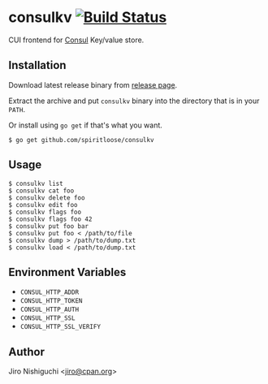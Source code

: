 # consulkv [![Build Status](https://travis-ci.org/spiritloose/consulkv.svg)](https://travis-ci.org/spiritloose/consulkv)

CUI frontend for [Consul](https://consul.io/) Key/value store.

## Installation

Download latest release binary from [release page](https://github.com/spiritloose/consulkv/releases).

Extract the archive and put `consulkv` binary into the directory that is in your `PATH`.

Or install using `go get` if that's what you want.

```
$ go get github.com/spiritloose/consulkv
```

## Usage

```
$ consulkv list
$ consulkv cat foo
$ consulkv delete foo
$ consulkv edit foo
$ consulkv flags foo
$ consulkv flags foo 42
$ consulkv put foo bar
$ consulkv put foo < /path/to/file
$ consulkv dump > /path/to/dump.txt
$ consulkv load < /path/to/dump.txt
```

## Environment Variables

* `CONSUL_HTTP_ADDR`
* `CONSUL_HTTP_TOKEN`
* `CONSUL_HTTP_AUTH`
* `CONSUL_HTTP_SSL`
* `CONSUL_HTTP_SSL_VERIFY`

## Author

Jiro Nishiguchi <<jiro@cpan.org>>
